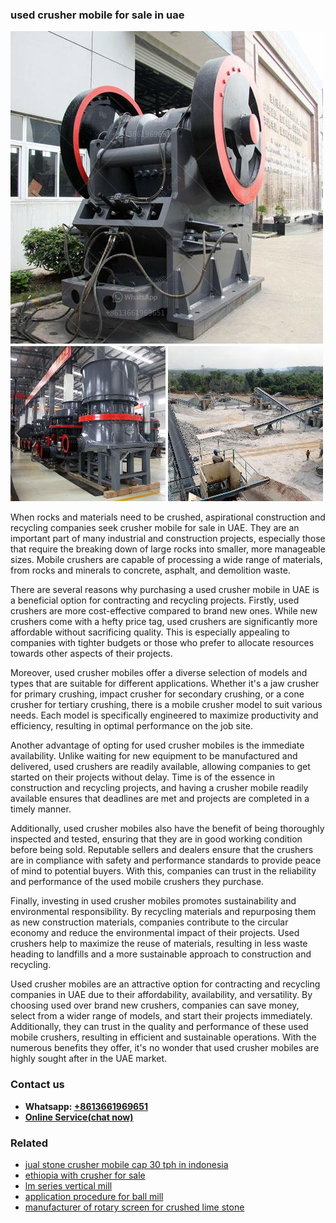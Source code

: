 <h3>used crusher mobile for sale in uae</h3><img src='1706754328.jpg' alt=''><p>When rocks and materials need to be crushed, aspirational construction and recycling companies seek crusher mobile for sale in UAE. They are an important part of many industrial and construction projects, especially those that require the breaking down of large rocks into smaller, more manageable sizes. Mobile crushers are capable of processing a wide range of materials, from rocks and minerals to concrete, asphalt, and demolition waste.</p><p>There are several reasons why purchasing a used crusher mobile in UAE is a beneficial option for contracting and recycling projects. Firstly, used crushers are more cost-effective compared to brand new ones. While new crushers come with a hefty price tag, used crushers are significantly more affordable without sacrificing quality. This is especially appealing to companies with tighter budgets or those who prefer to allocate resources towards other aspects of their projects.</p><p>Moreover, used crusher mobiles offer a diverse selection of models and types that are suitable for different applications. Whether it's a jaw crusher for primary crushing, impact crusher for secondary crushing, or a cone crusher for tertiary crushing, there is a mobile crusher model to suit various needs. Each model is specifically engineered to maximize productivity and efficiency, resulting in optimal performance on the job site.</p><p>Another advantage of opting for used crusher mobiles is the immediate availability. Unlike waiting for new equipment to be manufactured and delivered, used crushers are readily available, allowing companies to get started on their projects without delay. Time is of the essence in construction and recycling projects, and having a crusher mobile readily available ensures that deadlines are met and projects are completed in a timely manner.</p><p>Additionally, used crusher mobiles also have the benefit of being thoroughly inspected and tested, ensuring that they are in good working condition before being sold. Reputable sellers and dealers ensure that the crushers are in compliance with safety and performance standards to provide peace of mind to potential buyers. With this, companies can trust in the reliability and performance of the used mobile crushers they purchase.</p><p>Finally, investing in used crusher mobiles promotes sustainability and environmental responsibility. By recycling materials and repurposing them as new construction materials, companies contribute to the circular economy and reduce the environmental impact of their projects. Used crushers help to maximize the reuse of materials, resulting in less waste heading to landfills and a more sustainable approach to construction and recycling.</p><p>Used crusher mobiles are an attractive option for contracting and recycling companies in UAE due to their affordability, availability, and versatility. By choosing used over brand new crushers, companies can save money, select from a wider range of models, and start their projects immediately. Additionally, they can trust in the quality and performance of these used mobile crushers, resulting in efficient and sustainable operations. With the numerous benefits they offer, it's no wonder that used crusher mobiles are highly sought after in the UAE market.</p><h3>Contact us</h3><ul><li><strong>Whatsapp:&nbsp;<a href="https://wa.me/8613661969651">+8613661969651</a></strong></li><li><a href="https://swt.shibang-china.com/?git&amp;zhl&amp;used crusher mobile for sale in uae"><strong>Online Service(chat now)</strong></a></li></ul><h3>Related</h3><ul><li><a href='jual stone crusher mobile cap 30 tph in indonesia.md'>jual stone crusher mobile cap 30 tph in indonesia</a></li><li><a href='ethiopia with crusher for sale.md'>ethiopia with crusher for sale</a></li><li><a href='lm series vertical mill.md'>lm series vertical mill</a></li><li><a href='application procedure for ball mill.md'>application procedure for ball mill</a></li><li><a href='manufacturer of rotary screen for crushed lime stone.md'>manufacturer of rotary screen for crushed lime stone</a></li></ul>